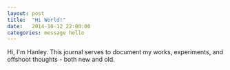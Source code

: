 ```yaml
---
layout: post
title:  "Hi World!"
date:   2014-10-12 22:00:00
categories: message hello
---
```

Hi, I'm Hanley. This journal serves to document my works, experiments, and offshoot thoughts - both new and old.